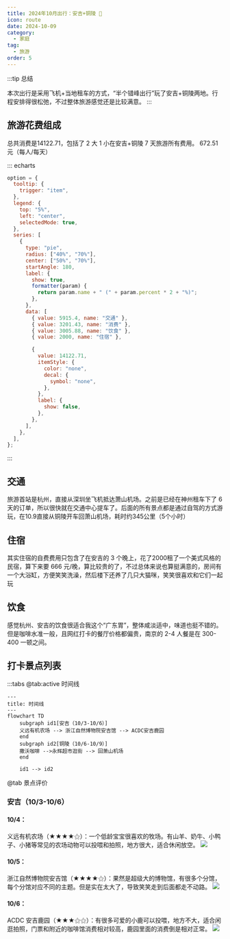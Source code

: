```yaml
---
title: 2024年10月出行：安吉+铜陵 👣
icon: route
date: 2024-10-09
category:
  - 家庭
tag:
  - 旅游
order: 5
---
```


:::tip 总结

本次出行是采用飞机+当地租车的方式，“半个错峰出行”玩了安吉+铜陵两地。行程安排得很松弛，不过整体旅游感觉还是比较满意。
:::

## 旅游花费组成

总共消费是14122.71，包括了 2 大 1 小在安吉+铜陵 7 天旅游所有费用。
                       672.51元（每人/每天）
                    

::: echarts

```js
option = {
  tooltip: {
    trigger: "item",
  },
  legend: {
    top: "5%",
    left: "center",
    selectedMode: true,
  },
  series: [
    {
      type: "pie",
      radius: ["40%", "70%"],
      center: ["50%", "70%"],
      startAngle: 180,
      label: {
        show: true,
        formatter(param) {
          return param.name + " (" + param.percent * 2 + "%)";
        },
      },
      data: [
        { value: 5915.4, name: "交通" },
        { value: 3201.43, name: "消费" },
        { value: 3005.88, name: "饮食" },
        { value: 2000, name: "住宿" },

        {
          value: 14122.71,
          itemStyle: {
            color: "none",
            decal: {
              symbol: "none",
            },
          },
          label: {
            show: false,
          },
        },
      ],
    },
  ],
};
```

:::

## 交通

旅游首站是杭州，直接从深圳坐飞机抵达萧山机场。之前是已经在神州租车下了 6 天的订单，所以很快就在交通中心提车了。后面的所有景点都是通过自驾的方式游玩，在10.9直接从铜陵开车回萧山机场，耗时约345公里（5个小时）

## 住宿

其实住宿的自费费用只包含了在安吉的 3 个晚上，花了2000租了一个美式风格的民宿，算下来要 666 元/晚，算比较贵的了，不过总体来说也算挺满意的，房间有一个大浴缸，方便笑笑洗澡，然后楼下还养了几只大猫咪，笑笑很喜欢和它们一起玩

## 饮食

感觉杭州、安吉的饮食很适合我这个“广东胃”，整体咸淡适中，味道也挺不错的。但是咖啡水准一般，且网红打卡的餐厅价格都偏贵，南京的 2-4 人餐是在 300-400 一顿之间。

## 打卡景点列表

:::tabs
@tab:active 时间线
```mermaid
---
title: 时间线
---
flowchart TD
    subgraph id1[安吉（10/3-10/6）]
    义远有机农场 --> 浙江自然博物院安吉馆 --> ACDC安吉鹿园
    end
    subgraph id2[铜陵（10/6-10/9）]
    撒沃咖啡 -->永辉超市逛街 --> 回萧山机场
    end
    
    id1 --> id2

```


@tab 景点评价

### 安吉（10/3-10/6）
#### 10/4：
义远有机农场（★★★★⚝）：一个低龄宝宝很喜欢的牧场。有山羊、奶牛、小鸭子、小猪等常见的农场动物可以投喂和拍照，地方很大，适合休闲放空。
![](https://ak-d.tripcdn.com/images/1lo1m12000e8j776i6771.jpg)

#### 10/5：
浙江自然博物院安吉馆（★★★★⚝）：果然是超级大的博物馆，有很多个分馆，每个分馆对应不同的主题。但是实在太大了，导致笑笑走到后面都走不动路。
![](https://ak-d.tripcdn.com/images/1mh0m12000bo49tfwB2FA_C_1200_800_Q70.jpg)

#### 10/6：
ACDC 安吉鹿园（★★★⚝⚝）：有很多可爱的小鹿可以投喂，地方不大，适合闲逛拍照，门票和附近的咖啡馆消费相对较高，鹿园里面的消费倒是相对正常。
![](https://ak-d.tripcdn.com/images/1lo1k12000fcpvrbyA879.jpg)